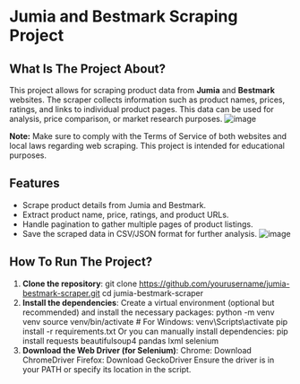 # Jumia and Bestmark Scraping Project

## What Is The Project About?
This project allows for scraping product data from **Jumia** and **Bestmark** websites. The scraper collects information such as product names, prices, ratings, and links to individual product pages. This data can be used for analysis, price comparison, or market research purposes.
![image](https://github.com/user-attachments/assets/704a2d54-a4ff-4f27-9b92-ed2160c60430)

**Note:** Make sure to comply with the Terms of Service of both websites and local laws regarding web scraping. This project is intended for educational purposes.

## Features

- Scrape product details from Jumia and Bestmark.
- Extract product name, price, ratings, and product URLs.
- Handle pagination to gather multiple pages of product listings.
- Save the scraped data in CSV/JSON format for further analysis.
![image](https://github.com/user-attachments/assets/217874a5-51a1-4531-a826-397063d65f36)

## How To Run The Project?

1. **Clone the repository**:
git clone https://github.com/yourusername/jumia-bestmark-scraper.git
cd jumia-bestmark-scraper
2. **Install the dependencies**:
Create a virtual environment (optional but recommended) and install the necessary packages:
python -m venv venv
source venv/bin/activate  # For Windows: venv\Scripts\activate
pip install -r requirements.txt
Or you can manually install dependencies:
pip install requests beautifulsoup4 pandas lxml selenium
3. **Download the Web Driver (for Selenium)**:
Chrome: Download ChromeDriver
Firefox: Download GeckoDriver
Ensure the driver is in your PATH or specify its location in the script.

